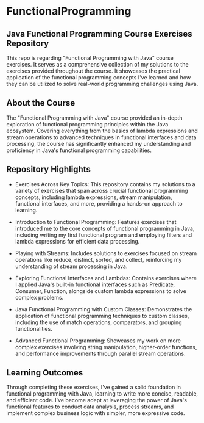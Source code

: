 # FunctionalProgramming
## Java Functional Programming Course Exercises Repository
This repo is regarding "Functional Programming with Java" course exercises. It serves as a comprehensive collection of my solutions to the exercises provided throughout the course. It showcases the practical application of the functional programming concepts I've learned and how they can be utilized to solve real-world programming challenges using Java.

## About the Course
The "Functional Programming with Java" course provided an in-depth exploration of functional programming principles within the Java ecosystem. Covering everything from the basics of lambda expressions and stream operations to advanced techniques in functional interfaces and data processing, the course has significantly enhanced my understanding and proficiency in Java's functional programming capabilities.

## Repository Highlights
- Exercises Across Key Topics: This repository contains my solutions to a variety of exercises that span across crucial functional programming concepts, including lambda expressions, stream manipulation, functional interfaces, and more, providing a hands-on approach to learning.

- Introduction to Functional Programming: Features exercises that introduced me to the core concepts of functional programming in Java, including writing my first functional program and employing filters and lambda expressions for efficient data processing.

- Playing with Streams: Includes solutions to exercises focused on stream operations like reduce, distinct, sorted, and collect, reinforcing my understanding of stream processing in Java.

- Exploring Functional Interfaces and Lambdas: Contains exercises where I applied Java's built-in functional interfaces such as Predicate, Consumer, Function, alongside custom lambda expressions to solve complex problems.

- Java Functional Programming with Custom Classes: Demonstrates the application of functional programming techniques to custom classes, including the use of match operations, comparators, and grouping functionalities.

- Advanced Functional Programming: Showcases my work on more complex exercises involving string manipulation, higher-order functions, and performance improvements through parallel stream operations.

## Learning Outcomes
Through completing these exercises, I've gained a solid foundation in functional programming with Java, learning to write more concise, readable, and efficient code. I've become adept at leveraging the power of Java's functional features to conduct data analysis, process streams, and implement complex business logic with simpler, more expressive code.
